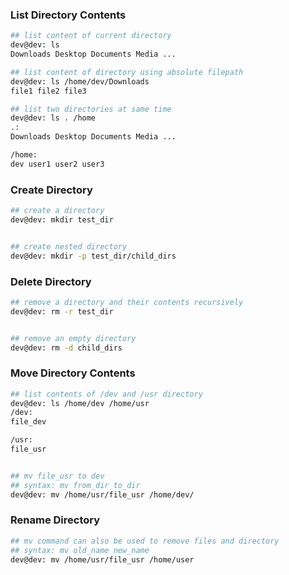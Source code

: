  ### List Directory Contents
 ```bash
## list content of current directory 
dev@dev: ls
Downloads Desktop Documents Media ...

## list content of directory using absolute filepath
dev@dev: ls /home/dev/Downloads
file1 file2 file3

## list two directories at same time
dev@dev: ls . /home
.:
Downloads Desktop Documents Media ...

/home:
dev user1 user2 user3
```

### Create Directory

```bash
## create a directory 
dev@dev: mkdir test_dir


## create nested directory 
dev@dev: mkdir -p test_dir/child_dirs
```

### Delete Directory 

```bash
## remove a directory and their contents recursively
dev@dev: rm -r test_dir 


## remove an empty directory 
dev@dev: rm -d child_dirs
```

### Move Directory Contents

```bash
## list contents of /dev and /usr directory 
dev@dev: ls /home/dev /home/usr
/dev: 
file_dev

/usr:
file_usr


## mv file_usr to dev
## syntax: mv from_dir to_dir
dev@dev: mv /home/usr/file_usr /home/dev/
```


### Rename Directory

```bash
## mv command can also be used to remove files and directory
## syntax: mv old_name new_name
dev@dev: mv /home/usr/file_usr /home/user
```